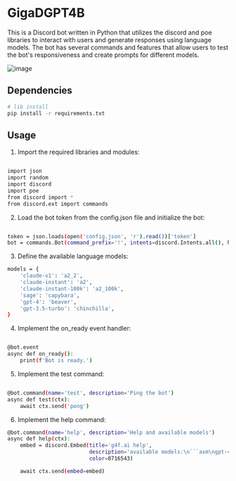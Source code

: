 # GigaDGPT4B

This is a Discord bot written in Python that utilizes the discord and poe libraries to interact with users and generate responses using language models. The bot has several commands and features that allow users to test the bot's responsiveness and create prompts for different models.

![image](https://github.com/WhiteHodok/GigaDGPT4B/assets/39564937/fcb59c1b-b86a-4cc2-bbcd-f259b1d1178e)


## Dependencies

```sh
# lib install
pip install -r requirements.txt
```

## Usage 

1. Import the required libraries and modules:

```sh

import json
import random
import discord
import poe
from discord import *
from discord.ext import commands

```

2. Load the bot token from the config.json file and initialize the bot:

```sh

token = json.loads(open('config.json', 'r').read())['token']
bot = commands.Bot(command_prefix='!', intents=discord.Intents.all(), help_command=None)


```

3. Define the available language models:


```sh
models = {
    'claude-v1': 'a2_2',
    'claude-instant': 'a2',
    'claude-instant-100k': 'a2_100k',
    'sage': 'capybara',
    'gpt-4': 'beaver',
    'gpt-3.5-turbo': 'chinchilla',
}
```

4. Implement the on_ready event handler:

```sh

@bot.event
async def on_ready():
    print(f'Bot is ready.')

```

5. Implement the test command:

```sh

@bot.command(name='test', description='Ping the bot')
async def test(ctx):
    await ctx.send('pong')

```

6. Implement the help command:

```sh
@bot.command(name='help', description='Help and available models')
async def help(ctx):
    embed = discord.Embed(title='g4f.ai help',
                          description='available models:\n```asm\ngpt-4\ngpt-3.5-turbo\nclaude-v1\nclaude-instant\nclaude-instant-100k\n```\ncommands:\n```asm\n/help\n/create <prompt> <model (default: gpt-4)>\n```',
                          color=8716543)

    await ctx.send(embed=embed)
```


